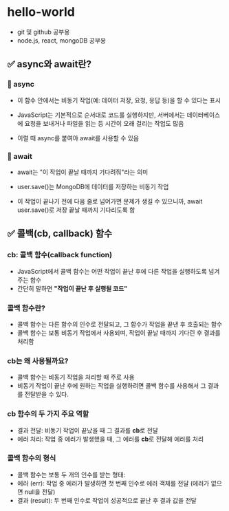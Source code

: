 # hello-world
- git 및 github 공부용
- node.js, react, mongoDB 공부용


##  ✅ async와 await란?
### 🔸 async

- 이 함수 안에서는 비동기 작업(예: 데이터 저장, 요청, 응답 등)을 할 수 있다는 표시

- JavaScript는 기본적으로 순서대로 코드를 실행하지만, 서버에서는 데이터베이스에 요청을 보내거나 파일을 읽는 등 시간이 오래 걸리는 작업도 많음
- 이럴 때 async를 붙여야 await를 사용할 수 있음

### 🔸 await

- await는 "이 작업이 끝날 때까지 기다려줘"라는 의미

- user.save()는 MongoDB에 데이터를 저장하는 비동기 작업
- 이 작업이 끝나기 전에 다음 줄로 넘어가면 문제가 생길 수 있으니까, await user.save()로 저장 끝날 때까지 기다리도록 함

##  ✅ 콜백(cb, callback) 함수
### cb: **콜백 함수(callback function)**
- JavaScript에서 콜백 함수는 어떤 작업이 끝난 후에 다른 작업을 실행하도록 넘겨주는 함수
- 간단히 말하면 **"작업이 끝난 후 실행될 코드"**

### 콜백 함수란?
- 콜백 함수는 다른 함수의 인수로 전달되고, 그 함수가 작업을 끝낸 후 호출되는 함수
- 콜백 함수는 보통 비동기 작업에서 사용되며, 작업이 끝날 때까지 기다린 후 결과를 처리함

### cb는 왜 사용될까요?
- 콜백 함수는 비동기 작업을 처리할 때 주로 사용
- 비동기 작업이 끝난 후에 원하는 작업을 실행하려면 콜백 함수를 사용해서 그 결과를 전달받을 수 있다.

### cb 함수의 두 가지 주요 역할
- 결과 전달: 비동기 작업이 끝났을 때 그 결과를 **cb**로 전달
- 에러 처리: 작업 중 에러가 발생했을 때, 그 에러를 **cb**로 전달해 에러를 처리

### 콜백 함수의 형식
- 콜백 함수는 보통 두 개의 인수를 받는 형태:
- 에러 (err): 작업 중 에러가 발생하면 첫 번째 인수로 에러 객체를 전달 (에러가 없으면 null을 전달)
- 결과 (result): 두 번째 인수로 작업이 성공적으로 끝난 후 결과 값을 전달